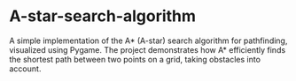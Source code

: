 # A-star-search-algorithm
A simple implementation of the A* (A-star) search algorithm for pathfinding, visualized using Pygame. The project demonstrates how A* efficiently finds the shortest path between two points on a grid, taking obstacles into account.
